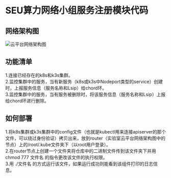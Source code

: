 # SEU算力网络小组服务注册模块代码
## 网络架构图
![云平台网络架构图](https://github.com/Allojpass/serviceRegistration/assets/47267069/2789a87c-8466-47cc-8c01-3545e5a754c9)  

## 功能清单
1.连接已经存在的k8s和k3s集群。  
2.监控集群中的服务，当有新服务（k8s或k3s中Nodeport类型的service）创建时，上报服务信息（服务名称和Lsip）给chord环。  
3.监控集群中的服务，当有服务被删除时，将该服务信息（服务名称和Lsip）上报给chord环进行删除。  

## 如何部署
1.将k8s集群或k3s集群中的config文件（也就是kubectl用来连接apiserver的那个文件，可以绕过身份验证）拷贝出来，放到router（实验室云平台网络架构图中的节点）上的/root/.kube文件夹下（以root用户登录）。  
2.在router节点上创建一个文件夹将仓库中的二进制文件传到该文件夹下并用 chmod 777 文件名 的指令更改该文件的执行权限。  
3.用 ./文件名 的方式运行该文件，如果运行成功则能看到该组件打印的日志信息。  
